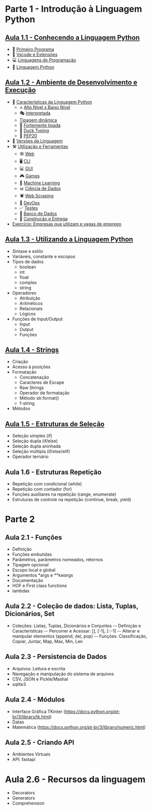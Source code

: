 # Parte 1 - Introdução à Linguagem Python

## [Aula 1.1 - Conhecendo a Linguagem Python](./parte1/aula1.md)

- 🎉 [Primeiro Programa](./parte1/aula1.md#primeiro-programa)
- 📓 [Vscode e Extensões](./parte1/aula1.md#vscode--extensões)
- 💻 [Linguagens de Programação](./parte1/aula1.md#linguagens-de-programação)
- 🐍 [Linguagem Python](./parte1/aula1.md#linguagem-python)

## [Aula 1.2 - Ambiente de Desenvolvimento e Execução](./parte1/aula2.md)

- 🐍 [Características da Linguagem Python](./parte1/aula2.md#característicass-da-linguagem-python)
  - 🔝 [Alto Nível x Baixo Nível](./parte1/aula2.md#alto-níve-x-baixo-nível)
  - 🎭 [Interpretada](./parte1/aula2.md#interpretada)
  - [Tipagem dinâmica](./parte1/aula2.md#tipagem-dinâmica)
  - 💪 [Fortemente tipada](./parte1/aula2.md#fortemente-tipada)
  - 🦆 [Duck Typing](./parte1/aula2.md#duck-typing)
  - 🐍 [PEP20](./parte1/aula2.md#pep-20---modo-de-programar-python)
- 🔢 [Versões da Linguagem](./parte1/aula2.md#versões-da-linguagem)
- 🛠 [Utilização e Ferramentas](./parte1/aula2.md#utilização-e-ferramentas)
  - 🕸 [Web](./parte1/aula2.md#web-development)
  - 🖥 [CLI](./parte1/aula2.md#cli-development)
  - 💻 [GUI](./parte1/aula2.md#gui-development)
  - 🎮 [Games](./parte1/aula2.md#game-development)
  - 🤖 [Machine Learning](./parte1/aula2.md#machine-learning)
  - 📊 [Ciência de Dados](./parte1/aula2.md#data-analysis-and-visualization)
  - 🕷 [Web Scraping](./parte1/aula2.md#webscrapping)
  - 🙏 [DevOps](./parte1/aula2.md#devops)
  - ✅ [Testes](./parte1/aula2.md#software-testing)
  - 🎲 [Banco de Dados](./parte1/aula2.md#banco-de-dados)
  - 🔨 [Construção e Entrega](./parte1/aula2.md#software-packaging-and-deployment)
- [Exercício: Empresas que utilizam e vagas de emprego](https://github.com/romulomenezesjr/tsi-prog1/issues/1)

## [Aula 1.3 - Utilizando a Linguagem Python](./parte1/aula3.md)

- Sintaxe e estilo
- Variáveis, constante e escopos
- Tipos de dados
  - boolean
  - int
  - float
  - complex
  - string
- Operadores
  - Atribuição
  - Aritméticos
  - Relacionais
  - Lógicos
- Funções de Input/Output
  - Input
  - Output
  - Funções

## [Aula 1.4 - Strings](./parte1/aula4.md)

- Criação
- Acesso à posições
- Formatação
  - Concatenação
  - Caracteres de Escape
  - Raw Strings
  - Operador de formatação
  - Método str.format()
  - f-string
- Métodos

## [Aula 1.5 - Estruturas de Seleção](./parte1/aula5.md)

- Seleção simples (if)
- Seleção dupla (if/else)
- Seleção dupla aninhada
- Seleção múltipla (if/else/elif)
- Operador ternário

## Aula 1.6 - Estruturas Repetição

- Repetição com condicional (while)
- Repetição com contador (for)
- Funções auxiliares na repetição (range, enumerate)
- Estruturas de controle na repetição (continue, break, yield)

# Parte 2

## Aula 2.1 - Funções

- Definição
- Funções embutidas
- Parâmetros, parâmetros nomeados, retornos
- Tipagem opcional
- Escopo local e global
- Argumentos \*args e \*\*kwargs
- Documentação
- HOF e First class functions
- lambdas

## Aula 2.2 - Coleção de dados: Lista, Tuplas, Dicionários, Set

- Coleções: Listas, Tuplas, Dicionários e Conjuntos
  -- Definição e Características
  -- Percorrer e Acessar: [], [-1], [::-1]
  -- Alterar e manipular elementos (append, del, pop)
  -- Funções: Classificação, Copiar, Juntar, Map, Max, Min, Len

## Aula 2.3 - Persistencia de Dados

- Arquivos: Leitura e escrita
- Navegação e manipulação do sistema de arquivos
- CSV, JSON e Pickle/Mashal
- sqlite3

## Aula 2.4 - Módulos

- Interface Gráfica TKinter (https://docs.python.org/pt-br/3/library/tk.html)
- Datas
- Matemática (https://docs.python.org/pt-br/3/library/numeric.html)

## Aula 2.5 - Criando API

- Ambientes Virtuais
- API: fastapi

# Aula 2.6 - Recursos da linguagem

- Decorators
- Generators
- Comprehension
